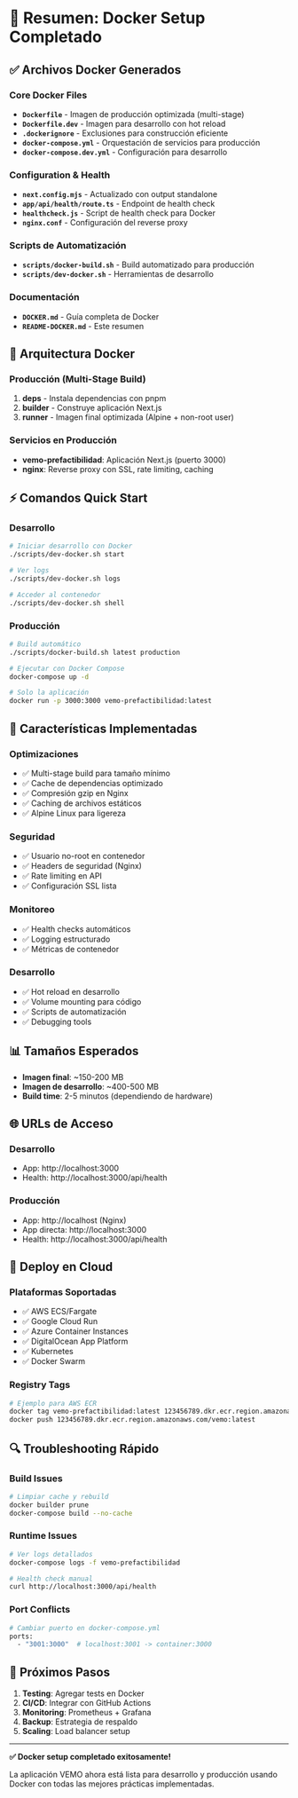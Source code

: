 # 🚀 Resumen: Docker Setup Completado

## ✅ Archivos Docker Generados

### Core Docker Files
- **`Dockerfile`** - Imagen de producción optimizada (multi-stage)
- **`Dockerfile.dev`** - Imagen para desarrollo con hot reload
- **`.dockerignore`** - Exclusiones para construcción eficiente
- **`docker-compose.yml`** - Orquestación de servicios para producción
- **`docker-compose.dev.yml`** - Configuración para desarrollo

### Configuration & Health
- **`next.config.mjs`** - Actualizado con output standalone
- **`app/api/health/route.ts`** - Endpoint de health check
- **`healthcheck.js`** - Script de health check para Docker
- **`nginx.conf`** - Configuración del reverse proxy

### Scripts de Automatización
- **`scripts/docker-build.sh`** - Build automatizado para producción
- **`scripts/dev-docker.sh`** - Herramientas de desarrollo

### Documentación
- **`DOCKER.md`** - Guía completa de Docker
- **`README-DOCKER.md`** - Este resumen

## 🐳 Arquitectura Docker

### Producción (Multi-Stage Build)
1. **deps** - Instala dependencias con pnpm
2. **builder** - Construye aplicación Next.js
3. **runner** - Imagen final optimizada (Alpine + non-root user)

### Servicios en Producción
- **vemo-prefactibilidad**: Aplicación Next.js (puerto 3000)
- **nginx**: Reverse proxy con SSL, rate limiting, caching

## ⚡ Comandos Quick Start

### Desarrollo
```bash
# Iniciar desarrollo con Docker
./scripts/dev-docker.sh start

# Ver logs
./scripts/dev-docker.sh logs

# Acceder al contenedor
./scripts/dev-docker.sh shell
```

### Producción
```bash
# Build automático
./scripts/docker-build.sh latest production

# Ejecutar con Docker Compose
docker-compose up -d

# Solo la aplicación
docker run -p 3000:3000 vemo-prefactibilidad:latest
```

## 🔧 Características Implementadas

### Optimizaciones
- ✅ Multi-stage build para tamaño mínimo
- ✅ Cache de dependencias optimizado
- ✅ Compresión gzip en Nginx
- ✅ Caching de archivos estáticos
- ✅ Alpine Linux para ligereza

### Seguridad
- ✅ Usuario no-root en contenedor
- ✅ Headers de seguridad (Nginx)
- ✅ Rate limiting en API
- ✅ Configuración SSL lista

### Monitoreo
- ✅ Health checks automáticos
- ✅ Logging estructurado
- ✅ Métricas de contenedor

### Desarrollo
- ✅ Hot reload en desarrollo
- ✅ Volume mounting para código
- ✅ Scripts de automatización
- ✅ Debugging tools

## 📊 Tamaños Esperados

- **Imagen final**: ~150-200 MB
- **Imagen de desarrollo**: ~400-500 MB
- **Build time**: 2-5 minutos (dependiendo de hardware)

## 🌐 URLs de Acceso

### Desarrollo
- App: http://localhost:3000
- Health: http://localhost:3000/api/health

### Producción
- App: http://localhost (Nginx)
- App directa: http://localhost:3000
- Health: http://localhost:3000/api/health

## 🚀 Deploy en Cloud

### Plataformas Soportadas
- ✅ AWS ECS/Fargate
- ✅ Google Cloud Run
- ✅ Azure Container Instances
- ✅ DigitalOcean App Platform
- ✅ Kubernetes
- ✅ Docker Swarm

### Registry Tags
```bash
# Ejemplo para AWS ECR
docker tag vemo-prefactibilidad:latest 123456789.dkr.ecr.region.amazonaws.com/vemo:latest
docker push 123456789.dkr.ecr.region.amazonaws.com/vemo:latest
```

## 🔍 Troubleshooting Rápido

### Build Issues
```bash
# Limpiar cache y rebuild
docker builder prune
docker-compose build --no-cache
```

### Runtime Issues
```bash
# Ver logs detallados
docker-compose logs -f vemo-prefactibilidad

# Health check manual
curl http://localhost:3000/api/health
```

### Port Conflicts
```bash
# Cambiar puerto en docker-compose.yml
ports:
  - "3001:3000"  # localhost:3001 -> container:3000
```

## 📝 Próximos Pasos

1. **Testing**: Agregar tests en Docker
2. **CI/CD**: Integrar con GitHub Actions
3. **Monitoring**: Prometheus + Grafana
4. **Backup**: Estrategia de respaldo
5. **Scaling**: Load balancer setup

---

**✅ Docker setup completado exitosamente!**

La aplicación VEMO ahora está lista para desarrollo y producción usando Docker con todas las mejores prácticas implementadas.
